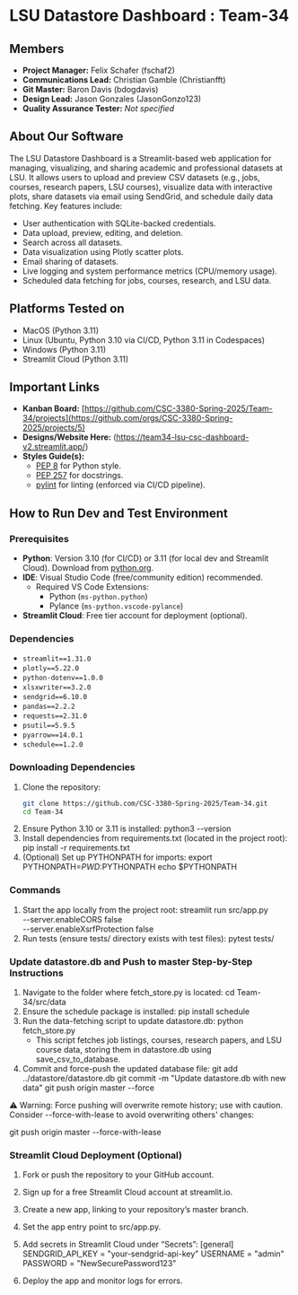 # LSU Datastore Dashboard : Team-34

## Members
- **Project Manager:** Felix Schafer (fschaf2)  
- **Communications Lead:** Christian Gamble (Christianfft)  
- **Git Master:** Baron Davis (bdogdavis)  
- **Design Lead:** Jason Gonzales (JasonGonzo123)  
- **Quality Assurance Tester:** _Not specified_  

## About Our Software
The LSU Datastore Dashboard is a Streamlit-based web application for managing, visualizing, and sharing academic and professional datasets at LSU. It allows users to upload and preview CSV datasets (e.g., jobs, courses, research papers, LSU courses), visualize data with interactive plots, share datasets via email using SendGrid, and schedule daily data fetching. Key features include:

- User authentication with SQLite-backed credentials.
- Data upload, preview, editing, and deletion.
- Search across all datasets.
- Data visualization using Plotly scatter plots.
- Email sharing of datasets.
- Live logging and system performance metrics (CPU/memory usage).
- Scheduled data fetching for jobs, courses, research, and LSU data.

## Platforms Tested on
- MacOS (Python 3.11)
- Linux (Ubuntu, Python 3.10 via CI/CD, Python 3.11 in Codespaces)
- Windows (Python 3.11)
- Streamlit Cloud (Python 3.11)

## Important Links
- **Kanban Board:** [https://github.com/CSC-3380-Spring-2025/Team-34/projects](https://github.com/orgs/CSC-3380-Spring-2025/projects/5)  
- **Designs/Website Here:** (https://team34-lsu-csc-dashboard-v2.streamlit.app/)
- **Styles Guide(s):**
  - [PEP 8](https://peps.python.org/pep-0008/) for Python style.
  - [PEP 257](https://peps.python.org/pep-0257/) for docstrings.
  - [pylint](https://pylint.pycqa.org/en/latest/) for linting (enforced via CI/CD pipeline).

## How to Run Dev and Test Environment

### Prerequisites
- **Python**: Version 3.10 (for CI/CD) or 3.11 (for local dev and Streamlit Cloud). Download from [python.org](https://www.python.org/downloads/).
- **IDE**: Visual Studio Code (free/community edition) recommended.
  - Required VS Code Extensions:
    - Python (`ms-python.python`)
    - Pylance (`ms-python.vscode-pylance`)
- **Streamlit Cloud**: Free tier account for deployment (optional).

### Dependencies
- `streamlit==1.31.0`  
- `plotly==5.22.0`  
- `python-dotenv==1.0.0`  
- `xlsxwriter==3.2.0`  
- `sendgrid==6.10.0`  
- `pandas==2.2.2`  
- `requests==2.31.0`  
- `psutil==5.9.5`  
- `pyarrow==14.0.1`  
- `schedule==1.2.0`

### Downloading Dependencies
1. Clone the repository:
   ```bash
   git clone https://github.com/CSC-3380-Spring-2025/Team-34.git
   cd Team-34
2. Ensure Python 3.10 or 3.11 is installed:
   python3 --version
3. Install dependencies from requirements.txt (located in the project root):
   pip install -r requirements.txt
4. (Optional) Set up PYTHONPATH for imports:
   export PYTHONPATH=$PWD:$PYTHONPATH
   echo $PYTHONPATH
### Commands
1. Start the app locally from the project root:
  streamlit run src/app.py \
  --server.enableCORS false \
  --server.enableXsrfProtection false
2. Run tests (ensure tests/ directory exists with test files):
   pytest tests/
### Update datastore.db and Push to master Step-by-Step Instructions
1. Navigate to the folder where fetch_store.py is located:
   cd Team-34/src/data
2. Ensure the schedule package is installed:
  pip install schedule
3. Run the data-fetching script to update datastore.db:
   python fetch_store.py
     - This script fetches job listings, courses, research papers, and LSU course data, storing them in datastore.db using save_csv_to_database.
4. Commit and force-push the updated database file:
     git add ../datastore/datastore.db
     git commit -m "Update datastore.db with new data"
     git push origin master --force

⚠️ Warning: Force pushing will overwrite remote history; use with caution. Consider --force-with-lease to avoid overwriting others' changes:

git push origin master --force-with-lease

### Streamlit Cloud Deployment (Optional)
1. Fork or push the repository to your GitHub account.
2. Sign up for a free Streamlit Cloud account at streamlit.io.
3. Create a new app, linking to your repository’s master branch.
4. Set the app entry point to src/app.py.
5. Add secrets in Streamlit Cloud under “Secrets”:
     [general]
     SENDGRID_API_KEY = "your-sendgrid-api-key"
     USERNAME = "admin"
     PASSWORD = "NewSecurePassword123"

6.  Deploy the app and monitor logs for errors.
